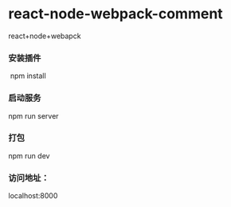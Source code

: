 # react-node-webpack-comment

react+node+webapck

### 安装插件
  npm install

### 启动服务
  npm run server

### 打包
  npm run dev

### 访问地址：
  localhost:8000
